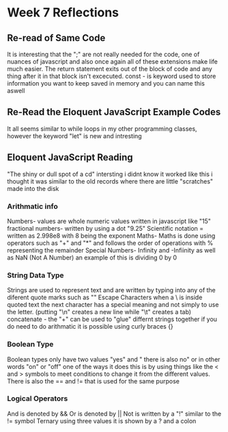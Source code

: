# Week 7 Reflections

## Re-read of Same Code

It is interesting that the ";" are not really needed for the code, one of nuances of javascript and also once again all of these extensions make life much easier. 
The return statement exits out of the block of code and any thing after it in that block isn't excecuted.
const - is keyword used to store information you want to keep saved in memory and you can name this aswell

## Re-Read the Eloquent JavaScript Example Codes
It all seems similar to while loops in my other programming classes, however the keyword "let" is new and intresting

## Eloquent JavaScript Reading
"The shiny or dull spot of a cd" intersting i didnt know it worked like this i thought it was similar to the old records where there are little "scratches" made into the disk

### Arithmatic info

Numbers- values are whole numeric values written in javascript like "15"
fractional numbers- written by using a dot "9.25"
Scientific notation = written as 2.998e8 with 8 being the exponent
Maths- Maths is done using operators such as "+" and "*" and follows the order of operations with % representing the remainder
Special Numbers- Infinity and -Infiinity as well as NaN (Not A Number) an example of this is dividing 0 by 0

### String Data Type

Strings are used to represent text and are written by typing into any of the diferent quote marks such as ""
Escape Characters when a \ is inside quoted text the next character has a special meaning and not simply to use the letter. (putting "\n" creates a new line while "\t" creates a tab)
concatenate - the "+" can be used to "glue" differnt strings together if you do need to do arithmatic it is possible using curly braces {}

### Boolean Type

Boolean types only have two values "yes" and " there is also no" or in other words "on" or "off" one of the ways it does this is by using things like the < and >  symbols to meet conditions to change it from the different values. There is also the == and != that is used for the same purpose

### Logical Operators

And is denoted by &&
Or is denoted by ||
Not is written by a "!" similar to the != symbol
Ternary using three values it is shown by a ? and a colon